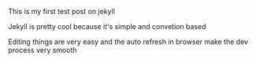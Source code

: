 This is my first test post on jekyll

Jekyll is pretty cool because it's simple and convetion based

Editing things are very easy and the auto refresh in browser make the dev process very smooth